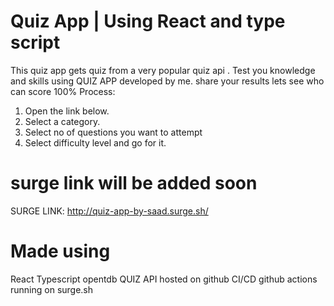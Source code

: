 # Quiz App | Using React and type script
This quiz app gets quiz from a very popular quiz api .
Test you knowledge and skills using QUIZ APP developed by me.
share your results lets see who can score 100%
Process:  
1. Open the link below.
2. Select a category.
3. Select no of questions you want to attempt
4. Select difficulty level 
and go for it.

# surge link will be added soon
SURGE LINK: http://quiz-app-by-saad.surge.sh/

# Made using 
React
Typescript
opentdb QUIZ API
hosted on github
CI/CD github actions
running on surge.sh
